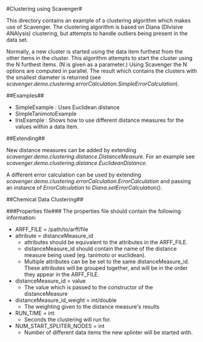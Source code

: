 #Clustering using Scavenger#

This directory contains an example of a clustering algorithm which makes use of Scavenger. The clustering algorithm is based on Diana (DIvisive ANAlysis) clustering, but attempts to handle outliers being present in the data set.

Normally, a new cluster is started using the data item furthest from the other items in the cluster. This algorithm attempts to start the cluster using the N furthest items. (N is given as a parameter.) Using Scavenger the N options are computed in parallel. The result which contains the clusters with the smallest diameter is returned (see *scavenger.demo.clustering.errorCalculation.SimpleErrorCalculation*). 

##Examples##

- SimpleExample : Uses Euclidean distance 
- SimpleTanimotoExample
- IrisExample : Shows how to use different distance measures for the values within a data item.

##Extending##

New distance measures can be added by extending *scavenger.demo.clustering.distance.DistanceMeasure*. For an example see *scavenger.demo.clustering.distance.EuclideanDistance*.

A different error calculation can be used by extending *scavenger.demo.clustering.errorCalculation.ErrorCalculation* and passing an instance of *ErrorCalculation* to *Diana.setErrorCalculation()*.


##Chemical Data Clustering##

###Properties file###
The properties file should contain the following information:
- ARFF_FILE = /path/to/arff/file
- attribute = distanceMeasure_id 
    - attributes should be equivalent to the attributes in the ARFF_FILE.
    - distanceMeasure_id should contain the name of the distance measure being used (eg. tanimoto or euclidean).
    - Multiple attributes can be be set to the same distanceMeasure_id. These attributes will be grouped together, and will be in the order they appear in the ARFF_FILE.
- distanceMeasure_id = value
    - The value which is passed to the constructor of the distanceMeasure
- distanceMeasure_id_weight = int/double
    - The weighting given to the distance measure's results
- RUN_TIME = int
    - Seconds the clustering will run for.
- NUM_START_SPLITER_NODES = int
    - Number of different data items the new splinter will be started with.
    